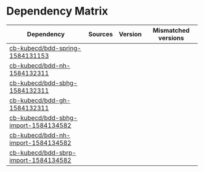 # Dependency Matrix

Dependency | Sources | Version | Mismatched versions
---------- | ------- | ------- | -------------------
[cb-kubecd/bdd-spring-1584131153](https://github.com/cb-kubecd/bdd-spring-1584131153.git) |  | []() | 
[cb-kubecd/bdd-nh-1584132311](https://github.com/cb-kubecd/bdd-nh-1584132311.git) |  | []() | 
[cb-kubecd/bdd-sbhg-1584132311](https://github.com/cb-kubecd/bdd-sbhg-1584132311.git) |  | []() | 
[cb-kubecd/bdd-gh-1584132311](https://github.com/cb-kubecd/bdd-gh-1584132311.git) |  | []() | 
[cb-kubecd/bdd-sbhg-import-1584134582](https://github.com/cb-kubecd/bdd-sbhg-import-1584134582.git) |  | []() | 
[cb-kubecd/bdd-nh-import-1584134582](https://github.com/cb-kubecd/bdd-nh-import-1584134582.git) |  | []() | 
[cb-kubecd/bdd-sbrp-import-1584134582](https://github.com/cb-kubecd/bdd-sbrp-import-1584134582.git) |  | []() | 
